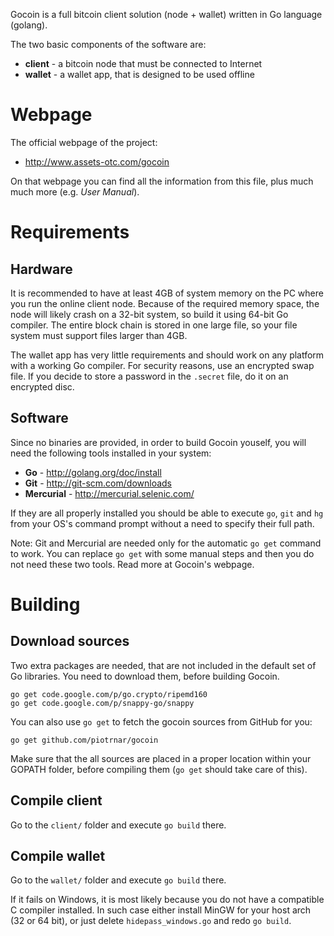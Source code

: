 Gocoin is a full bitcoin client solution (node + wallet) written in Go language (golang).

The two basic components of the software are:

* **client** - a bitcoin node that must be connected to Internet
* **wallet** - a wallet app, that is designed to be used offline

# Webpage
The official webpage of the project:

* http://www.assets-otc.com/gocoin

On that webpage you can find all the information from this file, plus much much more (e.g. *User Manual*).



# Requirements

## Hardware
It is recommended to have at least 4GB of system memory on the PC where you run the online client node.
Because of the required memory space, the node will likely crash on a 32-bit system, so build it using 64-bit Go compiler.
The entire block chain is stored in one large file, so your file system must support files larger than 4GB.

The wallet app has very little requirements and should work on any platform with a working Go compiler.
For security reasons, use an encrypted swap file.
If you decide to store a password in the `.secret` file, do it on an encrypted disc.

## Software
Since no binaries are provided, in order to build Gocoin youself, you will need the following tools installed in your system:

* **Go** - http://golang.org/doc/install
* **Git** - http://git-scm.com/downloads
* **Mercurial** - http://mercurial.selenic.com/

If they are all properly installed you should be able to execute `go`, `git` and `hg` from your OS's command prompt without a need to specify their full path.

Note: Git and Mercurial are needed only for the automatic `go get` command to work. You can replace `go get` with some manual steps and then you do  not need these two tools. Read more at Gocoin's webpage.


# Building

## Download sources
Two extra  packages are needed, that are not included in the default set of Go libraries.
You need to download them, before building Gocoin.

	go get code.google.com/p/go.crypto/ripemd160
	go get code.google.com/p/snappy-go/snappy

You can also use `go get` to fetch the gocoin sources from GitHub for you:

	go get github.com/piotrnar/gocoin

Make sure that the all sources are placed in a proper location within your GOPATH folder, before compiling them (`go get` should take care of this).

## Compile client
Go to the `client/` folder and execute `go build` there.

## Compile wallet
Go to the `wallet/` folder and execute `go build` there.

If it fails on Windows, it is most likely because you do not have a compatible C compiler installed.
In such case either install MinGW for your host arch (32 or 64 bit), or just delete `hidepass_windows.go` and redo `go build`.

